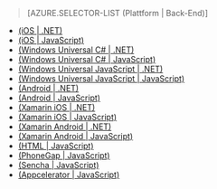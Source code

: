 ﻿> [AZURE.SELECTOR-LIST (Plattform | Back-End)]
- [(iOS | .NET)](/documentation/articles/mobile-services-dotnet-backend-ios-get-started/)
- [(iOS | JavaScript)](/documentation/articles/mobile-services-ios-get-started/)
- [(Windows Universal C# | .NET)](/documentation/articles/mobile-services-dotnet-backend-windows-store-dotnet-get-started/)
- [(Windows Universal C# | JavaScript)](/documentation/articles/mobile-services-javascript-backend-windows-store-dotnet-get-started/)
- [(Windows Universal JavaScript | .NET)](/documentation/articles/mobile-services-dotnet-backend-windows-store-javascript-get-started/)
- [(Windows Universal JavaScript | JavaScript)](/documentation/articles/mobile-services-javascript-backend-windows-store-javascript-get-started/)
- [(Android | .NET)](/documentation/articles/mobile-services-dotnet-backend-android-get-started-EC/)
- [(Android | JavaScript)](/documentation/articles/mobile-services-android-get-started-EC/)
- [(Xamarin iOS | .NET)](/documentation/articles/mobile-services-dotnet-backend-xamarin-ios-get-started/)
- [(Xamarin iOS | JavaScript)](/documentation/articles/partner-xamarin-mobile-services-ios-get-started/)
- [(Xamarin Android | .NET)](/documentation/articles/mobile-services-dotnet-backend-xamarin-android-get-started/)
- [(Xamarin Android | JavaScript)](/documentation/articles/partner-xamarin-mobile-services-android-get-started/)
- [(HTML | JavaScript)](/documentation/articles/mobile-services-html-get-started/)
- [(PhoneGap | JavaScript)](/documentation/articles/mobile-services-javascript-backend-phonegap-get-started/)
- [(Sencha | JavaScript)](/documentation/articles/partner-sencha-mobile-services-get-started/)
- [(Appcelerator | JavaScript)](/documentation/articles/partner-appcelerator-mobile-services-javascript-backend-appcelerator-get-started/)

<!--HONumber=47-->
